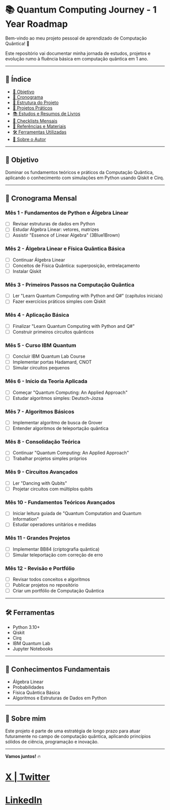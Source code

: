 # 📚 Quantum Computing Journey - 1 Year Roadmap

Bem-vindo ao meu projeto pessoal de aprendizado de Computação Quântica! 🚀

Este repositório vai documentar minha jornada de estudos, projetos e evolução rumo à fluência básica em computação quântica em 1 ano.


---

## 📖 Índice

- [🎯 Objetivo](#-objetivo)
- [📅 Cronograma](#-cronograma)
- [📂 Estrutura do Projeto](#-estrutura-do-projeto)
- [🧪 Projetos Práticos](#-projetos-práticos)
- [📚 Estudos e Resumos de Livros](#-estudos-e-resumos-de-livros)
- [🧠 Checklists Mensais](#-checklists-mensais)
- [📎 Referências e Materiais](#-referências-e-materiais)
- [🛠 Ferramentas Utilizadas](#-ferramentas-utilizadas)
- [🚀 Sobre o Autor](#-sobre-o-autor)

---

## 🎯 Objetivo

Dominar os fundamentos teóricos e práticos da Computação Quântica, aplicando o conhecimento com simulações em Python usando Qiskit e Cirq.

---

## 📅 Cronograma Mensal

### Mês 1 - Fundamentos de Python e Álgebra Linear
- [ ] Revisar estruturas de dados em Python
- [ ] Estudar Álgebra Linear: vetores, matrizes
- [ ] Assistir "Essence of Linear Algebra" (3Blue1Brown)

### Mês 2 - Álgebra Linear e Física Quântica Básica
- [ ] Continuar Álgebra Linear
- [ ] Conceitos de Física Quântica: superposição, entrelaçamento
- [ ] Instalar Qiskit

### Mês 3 - Primeiros Passos na Computação Quântica
- [ ] Ler "Learn Quantum Computing with Python and Q#" (capítulos iniciais)
- [ ] Fazer exercícios práticos simples com Qiskit

### Mês 4 - Aplicação Básica
- [ ] Finalizar "Learn Quantum Computing with Python and Q#"
- [ ] Construir primeiros circuitos quânticos

### Mês 5 - Curso IBM Quantum
- [ ] Concluir IBM Quantum Lab Course
- [ ] Implementar portas Hadamard, CNOT
- [ ] Simular circuitos pequenos

### Mês 6 - Início da Teoria Aplicada
- [ ] Começar "Quantum Computing: An Applied Approach"
- [ ] Estudar algoritmos simples: Deutsch-Jozsa

### Mês 7 - Algoritmos Básicos
- [ ] Implementar algoritmo de busca de Grover
- [ ] Entender algoritmos de teleportação quântica

### Mês 8 - Consolidação Teórica
- [ ] Continuar "Quantum Computing: An Applied Approach"
- [ ] Trabalhar projetos simples próprios

### Mês 9 - Circuitos Avançados
- [ ] Ler "Dancing with Qubits"
- [ ] Projetar circuitos com múltiplos qubits

### Mês 10 - Fundamentos Teóricos Avançados
- [ ] Iniciar leitura guiada de "Quantum Computation and Quantum Information"
- [ ] Estudar operadores unitários e medidas

### Mês 11 - Grandes Projetos
- [ ] Implementar BB84 (criptografia quântica)
- [ ] Simular teleportação com correção de erro

### Mês 12 - Revisão e Portfólio
- [ ] Revisar todos conceitos e algoritmos
- [ ] Publicar projetos no repositório
- [ ] Criar um portfólio de Computação Quântica

---

## 🛠️ Ferramentas
- Python 3.10+
- Qiskit
- Cirq
- IBM Quantum Lab
- Jupyter Notebooks

---

## 🧠 Conhecimentos Fundamentais
- Álgebra Linear
- Probabilidades
- Física Quântica Básica
- Algoritmos e Estruturas de Dados em Python

---

## 🚀 Sobre mim

Este projeto é parte de uma estratégia de longo prazo para atuar futuramente no campo de computação quântica, aplicando princípios sólidos de ciência, programação e inovação.

---

**Vamos juntos!** 🔥

# [X | Twitter](https://x.com/edummorenoneto)

# [LinkedIn](https://www.linkedin.com/in/eduardo-moreno-neto/)
